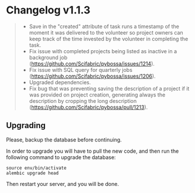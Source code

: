 Changelog v1.1.3
================

> -   Save in the "created" attribute of task runs a timestamp of the
>     moment it was delivered to the volunteer so project owners can
>     keep track of the time invested by the volunteer in completing the
>     task.
> -   Fix issue with completed projects being listed as inactive in a
>     background job
>     (<https://github.com/Scifabric/pybossa/issues/1214>).
> -   Fix issue with SQL query for quarterly jobs
>     (<https://github.com/Scifabric/pybossa/issues/1206>).
> -   Upgraded dependencies.
> -   Fix bug that was preventing saving the description of a project if
>     it was provided on project creation, generating always the
>     description by cropping the long description
>     (<https://github.com/Scifabric/pybossa/pull/1213>).

Upgrading
---------

<div class="admonition note">

Please, backup the database before continuing.

</div>

In order to upgrade you will have to pull the new code, and then run the
following command to upgrade the database:

    source env/bin/activate
    alembic upgrade head

Then restart your server, and you will be done.

